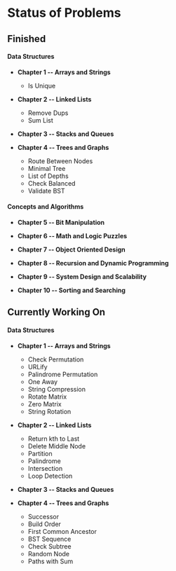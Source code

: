 # Status of Problems

## **Finished**

#### **Data Structures**
- **Chapter 1 -- Arrays and Strings**
  - Is Unique

- **Chapter 2 -- Linked Lists**
  - Remove Dups
  - Sum List

- **Chapter 3 -- Stacks and Queues**

- **Chapter 4 -- Trees and Graphs**
  - Route Between Nodes
  - Minimal Tree
  - List of Depths
  - Check Balanced
  - Validate BST

#### **Concepts and Algorithms**
- **Chapter 5 -- Bit Manipulation**

- **Chapter 6 -- Math and Logic Puzzles**

- **Chapter 7 -- Object Oriented Design**

- **Chapter 8 -- Recursion and Dynamic Programming**

- **Chapter 9 -- System Design and Scalability**

- **Chapter 10 -- Sorting and Searching**

## **Currently Working On**

#### **Data Structures**
- **Chapter 1 -- Arrays and Strings**
  - Check Permutation
  - URLify
  - Palindrome Permutation
  - One Away
  - String Compression
  - Rotate Matrix
  - Zero Matrix
  - String Rotation

- **Chapter 2 -- Linked Lists**
  - Return kth to Last
  - Delete Middle Node
  - Partition
  - Palindrome
  - Intersection
  - Loop Detection

- **Chapter 3 -- Stacks and Queues**

- **Chapter 4 -- Trees and Graphs**
  - Successor
  - Build Order
  - First Common Ancestor
  - BST Sequence
  - Check Subtree
  - Random Node
  - Paths with Sum
